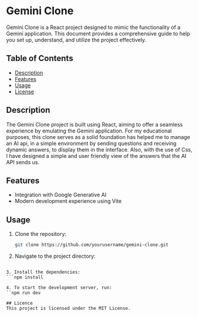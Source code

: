 <!-- @format -->

# Gemini Clone

Gemini Clone is a React project designed to mimic the functionality of a Gemini application. This document provides a comprehensive guide to help you set up, understand, and utilize the project effectively.

## Table of Contents

- [Description](#description)
- [Features](#features)
- [Usage](#usage)
- [License](#license)

## Description

The Gemini Clone project is built using React, aiming to offer a seamless experience by emulating the Gemini application. For my educational purposes, this clone serves as a solid foundation has helped me to manage an AI api, in a simple environment by sending questions and receiving dynamic answers, to display them in the interface. Also, with the use of Css, I have designed a simple and user friendly view of the answers that the AI API sends us.

## Features

- Integration with Google Generative AI
- Modern development experience using Vite

## Usage

1. Clone the repository:

   ```sh
   git clone https://github.com/yourusername/gemini-clone.git

   ```

2. Navigate to the project directory:

````cd gemini-clone

3. Install the dependencies:
```npm install

4. To start the development server, run:
``npm run dev

## Licence
This project is licensed under the MIT License.
````
